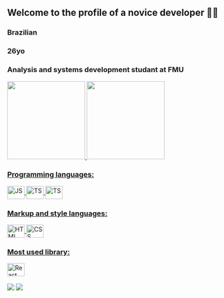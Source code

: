 ## Welcome to the profile of a novice developer 🧑‍💻​
### Brazilian
### 26yo
### Analysis and systems development studant at FMU

<div>
   <a href="https://github.com/VCTRdvlpr">
   <img height="180em" src="https://github-readme-stats.vercel.app/api?username=VCTRdvlpr&show_icons=true&theme=chartreuse-dark&include_all_commits=true&count_private=true"/>
   <img height="180em" src="https://github-readme-stats.vercel.app/api/top-langs/?username=VCTRdvlpr&layout=compact&langs_count=6&theme=chartreuse-dark"/>
</div>

### Programming languages:
<div style="display: inline_block">   
   <img align="center" alt="JS" height=30" width="40" src="https://cdn.jsdelivr.net/gh/devicons/devicon/icons/javascript/javascript-original.svg" />  
   <img align="center" alt="TS" height=30" width="40" src="https://cdn.jsdelivr.net/gh/devicons/devicon/icons/typescript/typescript-original.svg" />  
   <img align="center" alt="TS" height=30" width="40" src="https://cdn.jsdelivr.net/gh/devicons/devicon/icons/python/python-original.svg" />

</div>   
   
### Markup and style languages:
<div style="display: inline_block">
   <img align="center" alt="HTML" height=30" width="40" src="https://cdn.jsdelivr.net/gh/devicons/devicon/icons/html5/html5-original.svg" />
   <img align="center" alt="CSS" height=30" width="40" src="https://cdn.jsdelivr.net/gh/devicons/devicon/icons/css3/css3-original.svg" />
</div>
   
### Most used library:
<div style="display: inline_block">
   <img align="center" alt="React" height=30" width="40" src="https://cdn.jsdelivr.net/gh/devicons/devicon/icons/react/react-original.svg" />                           </div>                                                                                                               
 
<br> 
<div> 
  <a href="https://www.linkedin.com/in/victor-hugo-affonso-165848207" target="_blank"><img src="https://img.shields.io/badge/-LinkedIn-%230077B5?style=for-the-badge&logo=linkedin&logoColor=white" target="_blank"></a>
  <a href="https://instagram.com/vctr_dvlpr" target="_blank"><img src="https://img.shields.io/badge/-Instagram-%23E4405F?style=for-the-badge&logo=instagram&logoColor=white" target="_blank"></a>     


</div>
